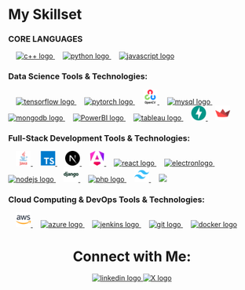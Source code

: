 
# My Skillset
### CORE LANGUAGES 
<div align="left">
  <img width="12" />
  <a href="https://isocpp.org/" target="_blank">
  <img src="https://cdn.jsdelivr.net/gh/devicons/devicon@latest/icons/cplusplus/cplusplus-original.svg" height="30" alt="c++ logo" />
  </a>
  <img width="12" />
  <a href="https://www.python.org/" target="_blank">
    <img src="https://cdn.jsdelivr.net/gh/devicons/devicon/icons/python/python-original.svg" height="30" alt="python logo" />
  </a>
   <img width="12" />
  <a href="https://developer.mozilla.org/en-US/docs/Web/JavaScript" target="_blank">
    <img src="https://cdn.jsdelivr.net/gh/devicons/devicon/icons/javascript/javascript-original.svg" height="30" alt="javascript logo" />
  </a>
  
    
### Data Science Tools & Technologies:
<div align="left">
  
  <img width="12" />
  <a href="https://www.tensorflow.org/" target="_blank">
    <img src="https://cdn.jsdelivr.net/gh/devicons/devicon/icons/tensorflow/tensorflow-original.svg" height="30" alt="tensorflow logo" />
  </a>
  <img width="12" />
  <a href="https://pytorch.org/" target="_blank">
    <img src="https://cdn.jsdelivr.net/gh/devicons/devicon/icons/pytorch/pytorch-original.svg" height="30" alt="pytorch logo" />
  </a>
    <img width="12" />
  <a href="https://opencv.org/" target="_blank">
    <img src="https://github.com/devicons/devicon/blob/v2.16.0/icons/opencv/opencv-original-wordmark.svg" height="30" alt="opencv logo" />
  </a>
  <img width="12" />
  <a href="https://www.mysql.com/" target="_blank">
    <img src="https://cdn.jsdelivr.net/gh/devicons/devicon/icons/mysql/mysql-original.svg" height="30" alt="mysql logo" />
  </a>
  <img width="12" />
  <a href="https://www.mongodb.com/" target="_blank">
    <img src="https://cdn.jsdelivr.net/gh/devicons/devicon/icons/mongodb/mongodb-original.svg" height="30" alt="mongodb logo" />
  </a>
  <img width="12" />
  <a href="https://www.microsoft.com/en-us/power-platform/products/power-bi" target="_blank">
    <img src="https://upload.wikimedia.org/wikipedia/commons/c/cf/New_Power_BI_Logo.svg" height="30" alt="PowerBI logo" />
  </a>
   <img width="12" />
  <a href="https://www.tableau.com/" target="_blank">
    <img src="https://cdn.worldvectorlogo.com/logos/tableau-software.svg" height="30" alt="tableau logo" />
  </a>
   <img width="12" />
  <a href="https://fastapi.tiangolo.com/" target="_blank">
    <img src="https://github.com/devicons/devicon/blob/master/icons/fastapi/fastapi-original.svg" height="30" alt="FastAPI logo" />
  </a>
   <img width="12" />
  <a href="https://streamlit.io/" target="_blank">
    <img src="https://github.com/devicons/devicon/blob/master/icons/streamlit/streamlit-original.svg" height="30" alt="streamlit logo" />
  </a>
</div>

### Full-Stack Development Tools & Technologies:
<div align="left">
  <img width="12" />
  <a href="https://www.java.com/en/" target="_blank">
    <img src="https://github.com/devicons/devicon/blob/master/icons/java/java-original-wordmark.svg" height="30" alt="java logo" />
  </a>
  <img width="12" />
  <a href="https://www.typescriptlang.org/" target="_blank">
    <img src="https://github.com/devicons/devicon/blob/master/icons/typescript/typescript-original.svg" height="30" alt="typescript logo" />
  </a>
  <img width="12" />
  <a href="https://nextjs.org/" target="_blank">
    <img src="https://github.com/devicons/devicon/blob/master/icons/nextjs/nextjs-original.svg" height="30" alt="Nextjs logo" />
  </a>
  <img width="12" />
  <a href="https://v17.angular.io/guide/what-is-angular" target="_blank">
    <img src="https://github.com/devicons/devicon/blob/master/icons/angular/angular-original.svg" height="30" alt="angular logo" />
  </a>
  <img width="12" />
  <a href="https://reactjs.org/" target="_blank">
    <img src="https://cdn.jsdelivr.net/gh/devicons/devicon/icons/react/react-original.svg" height="30" alt="react logo" />
  </a>
   <img width="12" />
  <a href="https://www.electronjs.org/" target="_blank">
    <img src="https://devicon-website.vercel.app/api/electron/original.svg" height="30" alt="electronlogo" />
  </a>
  <img width="12" />
  <a href="https://nodejs.org/" target="_blank">
    <img src="https://cdn.jsdelivr.net/gh/devicons/devicon/icons/nodejs/nodejs-original.svg" height="30" alt="nodejs logo" />
  </a>
  <img width="12" />
  <a href="https://www.djangoproject.com/" target="_blank">
    <img src="https://github.com/devicons/devicon/blob/master/icons/django/django-plain-wordmark.svg" height="30" alt="django logo" />
  </a>
  <img width="12" />
  <a href="https://www.php.net/" target="_blank">
    <img src="https://cdn.jsdelivr.net/gh/devicons/devicon/icons/php/php-original.svg" height="30" alt="php logo" />
  </a>
  <img width="12" />
  <a href="https://tailwindcss.com">
  <img src="https://github.com/devicons/devicon/blob/master/icons/tailwindcss/tailwindcss-original.svg" height="30" alt="tailwindlogo" />
  </a>
   <img width="12" />
  <a href="https://graphql.org/">
  <img src="https://cdn.jsdelivr.net/gh/devicons/devicon@latest/icons/graphql/graphql-plain.svg" />
  </a>       
</div>

### Cloud Computing & DevOps Tools & Technologies:
<div align="left">
  <img width="12" />
  <a href="https://aws.amazon.com/" target="_blank">
    <img src="https://github.com/devicons/devicon/blob/v2.16.0/icons/amazonwebservices/amazonwebservices-original-wordmark.svg" height="30" alt="aws logo" />
  </a>
  <img width="12" />
  <a href="https://azure.microsoft.com/" target="_blank">
    <img src="https://cdn.jsdelivr.net/gh/devicons/devicon/icons/azure/azure-original.svg" height="30" alt="azure logo" />
  </a>
  <img width="12" />
  <a href="https://www.jenkins.io/" target="_blank">
    <img src="https://cdn.jsdelivr.net/gh/devicons/devicon/icons/jenkins/jenkins-original.svg" height="30" alt="jenkins logo" />
  </a>
  <img width="12" />
  <a href="https://git-scm.com/" target="_blank">
    <img src="https://cdn.jsdelivr.net/gh/devicons/devicon/icons/git/git-original.svg" height="30" alt="git logo" />
  </a>
  <img width="12" />
  <a href="https://www.docker.com/" target="_blank">
    <img src="https://cdn.jsdelivr.net/gh/devicons/devicon/icons/docker/docker-original.svg" height="30" alt="docker logo" />
  </a>
</div>

<div align="center">
  <h1>Connect with Me:</h1>  
  <a href="https://www.linkedin.com/in/vasant-dave/" target="_blank">
    <img src="https://img.shields.io/static/v1?message=LinkedIn&logo=linkedin&label=&color=0077B5&logoColor=white&labelColor=&style=for-the-badge" height="35" alt="linkedin logo" />
  </a>
  <a href="https://x.com/VasantD14" target="_blank">
  <img src="https://img.shields.io/static/v1?message=X&logo=x&label=&color=1DA1F2&logoColor=white&labelColor=&style=for-the-badge" height="35" alt="X logo" />
</a>

